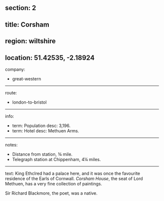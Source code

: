 section: 2
----
title: Corsham
----
region: wiltshire
----
location: 51.42535, -2.18924
----
company:
- great-western
----
route:
- london-to-bristol
----
info:
- term: Population
  desc: 3,196.
- term: Hotel
  desc: Methuen Arms.
----
notes:
- Distance from station, ¾ mile.
- Telegraph station at Chippenham, 4¼ miles.
----
text: King Ethclred had a palace here, and it was once the favourite residence of the Earls of Cornwall. *Corsham House*, the seat of Lord Methuen, has a very fine collection of paintings.

Sir Richard Blackmore, the poet, was a native.
